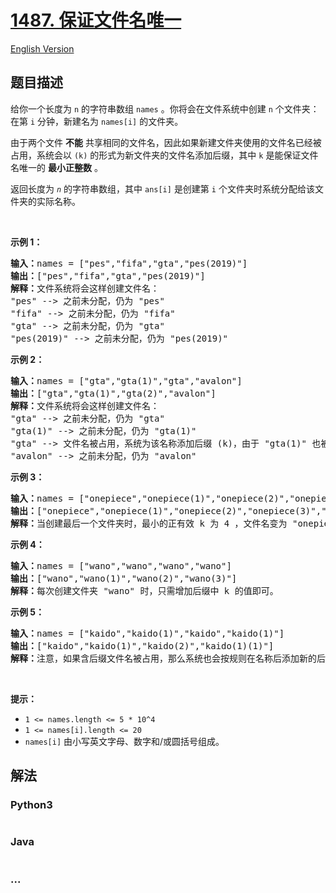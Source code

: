 # [1487. 保证文件名唯一](https://leetcode.cn/problems/making-file-names-unique)

[English Version](/solution/1400-1499/1487.Making%20File%20Names%20Unique/README_EN.md)

## 题目描述

<!-- 这里写题目描述 -->

<p>给你一个长度为 <code>n</code> 的字符串数组 <code>names</code> 。你将会在文件系统中创建 <code>n</code> 个文件夹：在第 <code>i</code> 分钟，新建名为 <code>names[i]</code> 的文件夹。</p>

<p>由于两个文件 <strong>不能</strong> 共享相同的文件名，因此如果新建文件夹使用的文件名已经被占用，系统会以 <code>(k)</code> 的形式为新文件夹的文件名添加后缀，其中 <code>k</code> 是能保证文件名唯一的 <strong>最小正整数</strong> 。</p>

<p>返回长度为<em> <code>n</code></em> 的字符串数组，其中 <code>ans[i]</code> 是创建第 <code>i</code> 个文件夹时系统分配给该文件夹的实际名称。</p>

<p>&nbsp;</p>

<p><strong>示例 1：</strong></p>

<pre><strong>输入：</strong>names = [&quot;pes&quot;,&quot;fifa&quot;,&quot;gta&quot;,&quot;pes(2019)&quot;]
<strong>输出：</strong>[&quot;pes&quot;,&quot;fifa&quot;,&quot;gta&quot;,&quot;pes(2019)&quot;]
<strong>解释：</strong>文件系统将会这样创建文件名：
&quot;pes&quot; --&gt; 之前未分配，仍为 &quot;pes&quot;
&quot;fifa&quot; --&gt; 之前未分配，仍为 &quot;fifa&quot;
&quot;gta&quot; --&gt; 之前未分配，仍为 &quot;gta&quot;
&quot;pes(2019)&quot; --&gt; 之前未分配，仍为 &quot;pes(2019)&quot;
</pre>

<p><strong>示例 2：</strong></p>

<pre><strong>输入：</strong>names = [&quot;gta&quot;,&quot;gta(1)&quot;,&quot;gta&quot;,&quot;avalon&quot;]
<strong>输出：</strong>[&quot;gta&quot;,&quot;gta(1)&quot;,&quot;gta(2)&quot;,&quot;avalon&quot;]
<strong>解释：</strong>文件系统将会这样创建文件名：
&quot;gta&quot; --&gt; 之前未分配，仍为 &quot;gta&quot;
&quot;gta(1)&quot; --&gt; 之前未分配，仍为 &quot;gta(1)&quot;
&quot;gta&quot; --&gt; 文件名被占用，系统为该名称添加后缀 (k)，由于 &quot;gta(1)&quot; 也被占用，所以 k = 2 。实际创建的文件名为 &quot;gta(2)&quot; 。
&quot;avalon&quot; --&gt; 之前未分配，仍为 &quot;avalon&quot;
</pre>

<p><strong>示例 3：</strong></p>

<pre><strong>输入：</strong>names = [&quot;onepiece&quot;,&quot;onepiece(1)&quot;,&quot;onepiece(2)&quot;,&quot;onepiece(3)&quot;,&quot;onepiece&quot;]
<strong>输出：</strong>[&quot;onepiece&quot;,&quot;onepiece(1)&quot;,&quot;onepiece(2)&quot;,&quot;onepiece(3)&quot;,&quot;onepiece(4)&quot;]
<strong>解释：</strong>当创建最后一个文件夹时，最小的正有效 k 为 4 ，文件名变为 &quot;onepiece(4)&quot;。
</pre>

<p><strong>示例 4：</strong></p>

<pre><strong>输入：</strong>names = [&quot;wano&quot;,&quot;wano&quot;,&quot;wano&quot;,&quot;wano&quot;]
<strong>输出：</strong>[&quot;wano&quot;,&quot;wano(1)&quot;,&quot;wano(2)&quot;,&quot;wano(3)&quot;]
<strong>解释：</strong>每次创建文件夹 &quot;wano&quot; 时，只需增加后缀中 k 的值即可。</pre>

<p><strong>示例 5：</strong></p>

<pre><strong>输入：</strong>names = [&quot;kaido&quot;,&quot;kaido(1)&quot;,&quot;kaido&quot;,&quot;kaido(1)&quot;]
<strong>输出：</strong>[&quot;kaido&quot;,&quot;kaido(1)&quot;,&quot;kaido(2)&quot;,&quot;kaido(1)(1)&quot;]
<strong>解释：</strong>注意，如果含后缀文件名被占用，那么系统也会按规则在名称后添加新的后缀 (k) 。
</pre>

<p>&nbsp;</p>

<p><strong>提示：</strong></p>

<ul>
	<li><code>1 &lt;= names.length &lt;= 5 * 10^4</code></li>
	<li><code>1 &lt;= names[i].length &lt;= 20</code></li>
	<li><code>names[i]</code> 由小写英文字母、数字和/或圆括号组成。</li>
</ul>

## 解法

<!-- 这里可写通用的实现逻辑 -->

<!-- tabs:start -->

### **Python3**

<!-- 这里可写当前语言的特殊实现逻辑 -->

```python


```

### **Java**

<!-- 这里可写当前语言的特殊实现逻辑 -->

```java


```

### **...**

```


```

<!-- tabs:end -->
